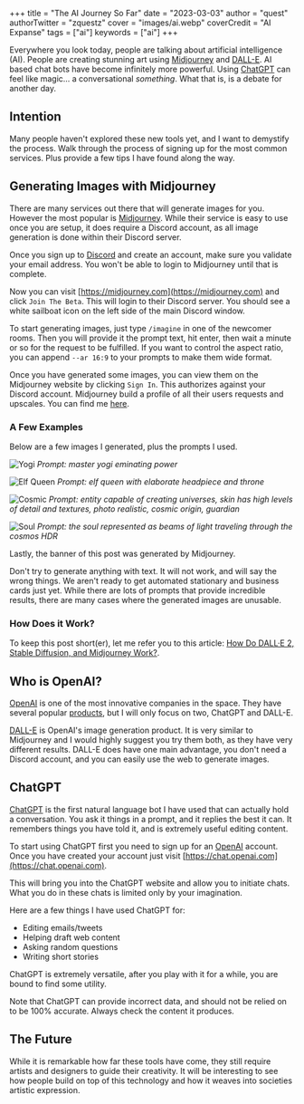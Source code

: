 +++
title = "The AI Journey So Far"
date = "2023-03-03"
author = "quest"
authorTwitter = "zquestz"
cover = "images/ai.webp"
coverCredit = "AI Expanse"
tags = ["ai"]
keywords = ["ai"]
+++

Everywhere you look today, people are talking about artificial intelligence (AI). People are creating stunning art using [Midjourney](https://midjourney.com) and [DALL-E](https://labs.openai.com/). AI based chat bots have become infinitely more powerful. Using [ChatGPT](https://chat.openai.com) can feel like magic... a conversational *something*. What that is, is a debate for another day.

## Intention

Many people haven't explored these new tools yet, and I want to demystify the process. Walk through the process of signing up for the most common services. Plus provide a few tips I have found along the way.

## Generating Images with Midjourney

There are many services out there that will generate images for you. However the most popular is [Midjourney](https://midjourney.com). While their service is easy to use once you are setup, it does require a Discord account, as all image generation is done within their Discord server.

Once you sign up to [Discord](https://discord.com/) and create an account, make sure you validate your email address. You won't be able to login to Midjourney until that is complete.

Now you can visit [https://midjourney.com](https://midjourney.com) and click `Join The Beta`. This will login to their Discord server. You should see a white sailboat icon on the left side of the main Discord window.

To start generating images, just type `/imagine` in one of the newcomer rooms. Then you will provide it the prompt text, hit enter, then wait a minute or so for the request to be fulfilled. If you want to control the aspect ratio, you can append `--ar 16:9` to your prompts to make them wide format.

Once you have generated some images, you can view them on the Midjourney website by clicking `Sign In`. This authorizes against your Discord account. Midjourney build a profile of all their users requests and upscales. You can find me [here](https://www.midjourney.com/app/users/f8ecd0b9-86f9-4621-bfb1-5326ecfa0182/).

### A Few Examples

Below are a few images I generated, plus the prompts I used.

![Yogi](images/yogi.webp)
*Prompt: master yogi eminating power*

![Elf Queen](images/queen.webp)
*Prompt: elf queen with elaborate headpiece and throne*

![Cosmic](images/cosmic.webp)
*Prompt: entity capable of creating universes, skin has high levels of detail and textures, photo realistic, cosmic origin, guardian*

![Soul](images/soul.webp)
*Prompt: the soul represented as beams of light traveling through the cosmos HDR*

Lastly, the banner of this post was generated by Midjourney.

Don't try to generate anything with text. It will not work, and will say the wrong things. We aren't ready to get automated stationary and business cards just yet. While there are lots of prompts that provide incredible results, there are many cases where the generated images are unusable.

### How Does it Work?

To keep this post short(er), let me refer you to this article:
[How Do DALL·E 2, Stable Diffusion, and Midjourney Work?](https://www.marktechpost.com/2022/11/14/how-do-dall%C2%B7e-2-stable-diffusion-and-midjourney-work/).

## Who is OpenAI?

[OpenAI](http://openai.com) is one of the most innovative companies in the space. They have several popular [products](https://openai.com/product), but I will only focus on two, ChatGPT and DALL-E.

[DALL-E](https://labs.openai.com/) is OpenAI's image generation product. It is very similar to Midjourney and I would highly suggest you try them both, as they have very different results. DALL-E does have one main advantage, you don't need a Discord account, and you can easily use the web to generate images.

## ChatGPT

[ChatGPT](https://chat.openai.com) is the first natural language bot I have used that can actually hold a conversation. You ask it things in a prompt, and it replies the best it can. It remembers things you have told it, and is extremely useful editing content.

To start using ChatGPT first you need to sign up for an [OpenAI](https://openai.com/) account. Once you have created your account just visit [https://chat.openai.com](https://chat.openai.com).

This will bring you into the ChatGPT website and allow you to initiate chats. What you do in these chats is limited only by your imagination.

Here are a few things I have used ChatGPT for:
- Editing emails/tweets
- Helping draft web content
- Asking random questions
- Writing short stories

ChatGPT is extremely versatile, after you play with it for a while, you are bound to find some utility.

Note that ChatGPT can provide incorrect data, and should not be relied on to be 100% accurate. Always check the content it produces.

## The Future

While it is remarkable how far these tools have come, they still require artists and designers to guide their creativity. It will be interesting to see how people build on top of this technology and how it weaves into societies artistic expression.

